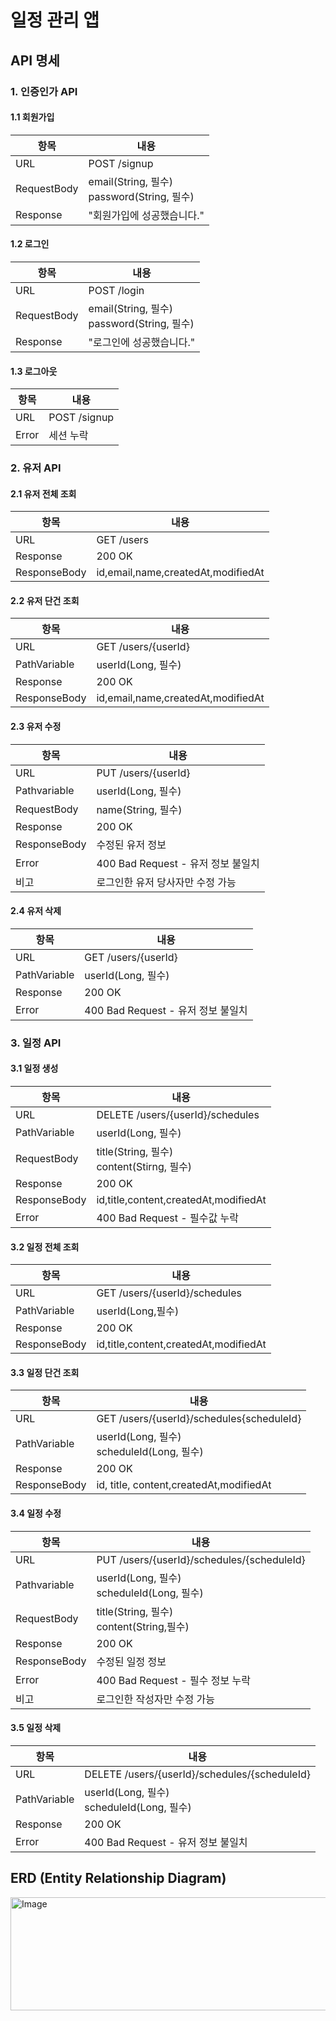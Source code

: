 # 일정 관리 앱

## API 명세
### 1. 인증인가 API
#### 1.1 회원가입
| 항목 | 내용 |
|-------|-------|
| URL  | POST /signup  |
| RequestBody| email(String, 필수) <br> password(String, 필수)|
| Response   |  "회원가입에 성공했습니다." |

#### 1.2 로그인
| 항목 | 내용 |
|-------|-------|
| URL  | POST /login  |
| RequestBody| email(String, 필수) <br> password(String, 필수)|
| Response   |  "로그인에 성공했습니다." |

#### 1.3 로그아웃
| 항목 | 내용 |
|-------|-------|
| URL  | POST /signup  |
| Error | 세션 누락 |

### 2. 유저 API
#### 2.1 유저 전체 조회
| 항목 | 내용 | 
|-------|-------|
| URL  | GET /users  |
| Response   | 200 OK  |
| ResponseBody| id,email,name,createdAt,modifiedAt|

#### 2.2 유저 단건 조회
| 항목 | 내용 |
|-------|-------|
| URL  | GET /users/{userId}  |
| PathVariable| userId(Long, 필수)|
| Response   | 200 OK  |
| ResponseBody| id,email,name,createdAt,modifiedAt|


#### 2.3 유저 수정
| 항목 | 내용 |
|-------|-------|
| URL  | PUT /users/{userId}  |
| Pathvariable| userId(Long, 필수)|
| RequestBody| name(String, 필수)|
| Response   | 200 OK  |
| ResponseBody| 수정된 유저 정보|
| Error | 400 Bad Request - 유저 정보 불일치 |
| 비고 | 로그인한 유저 당사자만 수정 가능 |

#### 2.4 유저 삭제
| 항목 | 내용 |
|-------|-------|
| URL  | GET /users/{userId}  |
| PathVariable| userId(Long, 필수)|
| Response   | 200 OK  |
| Error| 400 Bad Request - 유저 정보 불일치 |


### 3. 일정 API
#### 3.1 일정 생성
| 항목 | 내용 | 
|-------|-------|
| URL  | DELETE /users/{userId}/schedules  |
| PathVariable| userId(Long, 필수)|
| RequestBody| title(String, 필수) <br> content(Stirng, 필수)|
| Response   | 200 OK  |
| ResponseBody| id,title,content,createdAt,modifiedAt|
| Error | 400 Bad Request - 필수값 누락 |

#### 3.2 일정 전체 조회
| 항목 | 내용 | 
|-------|-------|
| URL  | GET /users/{userId}/schedules |
| PathVariable | userId(Long,필수) |
| Response   | 200 OK  |
| ResponseBody| id,title,content,createdAt,modifiedAt|

#### 3.3 일정 단건 조회
| 항목 | 내용 |
|-------|-------|
| URL  | GET /users/{userId}/schedules{scheduleId}  |
| PathVariable| userId(Long, 필수) <br> scheduleId(Long, 필수)|
| Response   | 200 OK  |
| ResponseBody| id, title, content,createdAt,modifiedAt|

#### 3.4 일정 수정
| 항목 | 내용 |
|-------|-------|
| URL  | PUT /users/{userId}/schedules/{scheduleId}  |
| Pathvariable| userId(Long, 필수) <br> scheduleId(Long, 필수)|
| RequestBody| title(String, 필수) <br> content(String,필수)|
| Response   | 200 OK  |
| ResponseBody| 수정된 일정 정보|
| Error | 400 Bad Request - 필수 정보 누락 |
| 비고 | 로그인한 작성자만 수정 가능 |

#### 3.5 일정 삭제
| 항목 | 내용 |
|-------|-------|
| URL  | DELETE /users/{userId}/schedules/{scheduleId}  |
| PathVariable| userId(Long, 필수) <br> scheduleId(Long, 필수)|
| Response   | 200 OK  |
| Error| 400 Bad Request - 유저 정보 불일치 |


## ERD (Entity Relationship Diagram)
<img width="687" height="181" alt="Image" src="https://github.com/user-attachments/assets/83812107-981f-49b8-9177-5ac94fe5e6d6" />

